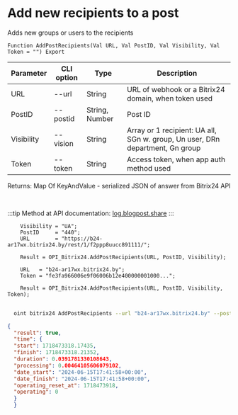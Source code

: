 ﻿---
sidebar_position: 7
---

# Add new recipients to a post
 Adds new groups or users to the recipients



`Function AddPostRecipients(Val URL, Val PostID, Val Visibility, Val Token = "") Export`

  | Parameter | CLI option | Type | Description |
  |-|-|-|-|
  | URL | --url | String | URL of webhook or a Bitrix24 domain, when token used |
  | PostID | --postid | String, Number | Post ID |
  | Visibility | --vision | String | Array or 1 recipient: UA all, SGn w. group, Un user, DRn department, Gn group |
  | Token | --token | String | Access token, when app auth method used |

  
  Returns:  Map Of KeyAndValue - serialized JSON of answer from Bitrix24 API

<br/>

:::tip
Method at API documentation: [log.blogpost.share](https://dev.1c-bitrix.ru/rest_help/log/log_blogpost_share.php)
:::
<br/>


```bsl title="Code example"
    Visibility = "UA";
    PostID     = "440";
    URL        = "https://b24-ar17wx.bitrix24.by/rest/1/f2ppp8uucc891111/";

    Result = OPI_Bitrix24.AddPostRecipients(URL, PostID, Visibility);

    URL   = "b24-ar17wx.bitrix24.by";
    Token = "fe3fa966006e9f06006b12e400000001000...";

    Result = OPI_Bitrix24.AddPostRecipients(URL, PostID, Visibility, Token);
```



```sh title="CLI command example"
    
  oint bitrix24 AddPostRecipients --url "b24-ar17wx.bitrix24.by" --postid "440" --vision "UA" --token "fe3fa966006e9f06006b12e400000001000..."

```

```json title="Result"
{
  "result": true,
  "time": {
  "start": 1718473318.17435,
  "finish": 1718473318.21352,
  "duration": 0.0391781330108643,
  "processing": 0.00464105606079102,
  "date_start": "2024-06-15T17:41:58+00:00",
  "date_finish": "2024-06-15T17:41:58+00:00",
  "operating_reset_at": 1718473918,
  "operating": 0
  }
  }
```
